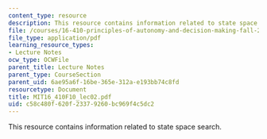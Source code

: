 ```yaml
---
content_type: resource
description: This resource contains information related to state space search.
file: /courses/16-410-principles-of-autonomy-and-decision-making-fall-2010/c58c480f620f23379260bc969f4c5dc2_MIT16_410F10_lec02.pdf
file_type: application/pdf
learning_resource_types:
- Lecture Notes
ocw_type: OCWFile
parent_title: Lecture Notes
parent_type: CourseSection
parent_uid: 6ae95a6f-16be-365e-312a-e193bb74c8fd
resourcetype: Document
title: MIT16_410F10_lec02.pdf
uid: c58c480f-620f-2337-9260-bc969f4c5dc2
---
```

This resource contains information related to state space search.

